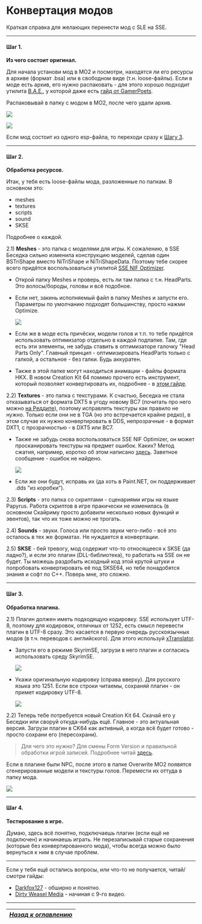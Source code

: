 # Конвертация модов

Краткая справка для желающих перенести мод с SLE на SSE.

------

#### Шаг 1.
**Из чего состоит оригинал.**

Для начала установи мод в MO2 и посмотри, находятся ли его ресурсы в архиве (формат .bsa) или в свободном виде (т.н. loose-файлы). Если в моде есть архив, его нужно распаковать - для этого хорошо подходит утилита [B.A.E.](https://www.nexusmods.com/fallout4/mods/78/), у которой даже есть [гайд от GamerPoets](https://www.nexusmods.com/skyrimspecialedition/mods/8055/).

Распаковывай в папку с модом в MO2, после чего удали архив.

![](../00_Resources/00_Conversion/001.PNG)

![](../00_Resources/00_Conversion/002.PNG)

Если мод состоит из одного esp-файла, то переходи сразу к [Шагу 3](#Шаг-3).

------

#### Шаг 2.
**Обработка ресурсов.**

Итак, у тебя есть loose-файлы мода, разложенные по папкам. В основном это:
+ meshes
+ textures
+ scripts
+ sound
+ SKSE

Подробнее о каждой.

2.1) **Meshes** - это папка с моделями для игры. К сожалению, в SSE Беседка сильно изменила конструкцию моделей, сделав один BSTriShape вместо NiTriShape и NiTriShapeData. Поэтому тебе скорее всего придётся воспользоваться утилитой [SSE NIF Optimizer](https://www.nexusmods.com/skyrimspecialedition/mods/4089/).
+ Открой папку Meshes и проверь, есть ли там папка с т.н. HeadParts. Это волосы/бороды, головы и всё подобное.
+ Если нет, закинь исполняемый файл в папку Meshes и запусти его. Параметры по умолчанию подходят большинству, просто нажми Optimize.

    ![](../00_Resources/00_Conversion/003.PNG)

+ Если же в моде есть причёски, модели голов и т.п. то тебе придётся использовать оптимизатор отдельно в каждой подпапке. Там, где есть эти элементы, не забудь ставить в оптимизаторе галочку "Head Parts Only". Главный принцип - оптимизировать HeadParts только с галкой, а остальное - без галки. Будь аккуратен.
+ Также в этой папке могут находиться анимации - файлы формата HKX. В новом Creation Kit 64 помимо прочего есть инструмент, который позволяет конвертировать их, подробнее - в [этом гайде](https://www.nexusmods.com/skyrimspecialedition/mods/2970).

2.2) **Textures** - это папка с текстурами. К счастью, Беседка не стала отказываться от формата DXT5 в угоду новому BC7 (почитать про него можно [на Реддите](https://www.reddit.com/r/skyrimmods/comments/5h6c0p/texture_compression_and_you_skyrim_se_edition/)), поэтому исправлять текстуры как правило не нужно. Только если они не в TGA (но это встречается крайне редко), в этом случае их нужно конвертировать в DDS, непрозрачные - в формат DXT1, с прозрачностью - в DXT5 или BC7.
+ Также не забудь снова воспользоваться SSE NIF Optimizer, он может просканировать текстуры на предмет ошибок. Каких? Метод сжатия, например, коротко об этом написано [здесь](https://forums.nexusmods.com/index.php?/topic/5077930-skyrim-se-texture-formats-question/?p=44708080). Заветное сообщение - ошибок не найдено.  

    ![](../00_Resources/00_Conversion/004.PNG)  

+ Если же они будут, исправь их (да хоть в Paint.NET, он поддерживает .dds "из коробки").

2.3) **Scripts** - это папка со скриптами - сценариями игры на языке Papyrus. Работа скриптов в игре пракически не изменилась (в основном Скайриму просто добавили несколько новых функций и эвентов), так что их тоже можно не трогать.

2.4) **Sounds** - звуки. Голоса или просто звуки чего-либо - всё это осталось в тех же форматах. Не нуждается в конвертации.

2.5) **SKSE** - бей тревогу, мод содержит что-то относящееся к SKSE (да ладно?), и если это плагин (DLL-библиотека), то работать на SSE он не будет. Ты можешь раздобыть исходный код этой крутой штуки и попробовать конвертировать её под SKSE64, но тебе понадобятся знания и софт по C++. Поверь мне, это сложно.

------

#### Шаг 3.
**Обработка плагина.**

2.1) Плагин должен иметь подходящую кодировку. SSE использует UTF-8, поэтому для кодировок, отличных от 1252, есть смысл перевести плагин в UTF-8 сразу. Это касается в первую очередь русскоязычных модов (в т.ч. переводов с английского). Для этого используй [xTranslator](https://www.nexusmods.com/skyrimspecialedition/mods/134/).

+ Запусти его в режиме SkyrimSE, загрузи в него плагин и согласись использовать среду SkyrimSE.

    ![](../00_Resources/00_Conversion/005.PNG)

+ Укажи оригинальную кодировку (справа вверху). Для русского языка это 1251. Если все строки читаемы, сохраняй плагин - он примет кодировку UTF-8.

    ![](../00_Resources/00_Conversion/006.PNG)

2.2) Теперь тебе потребуется новый Creation Kit 64. Скачай его у Беседки или своруй откуда-нибудь ещё. Главное - это актуальная версия. Загрузи плагин в CK64 как активный, а когда всё будет готово - просто сохрани его (пересохрани).

> Для чего это нужно? Для смены Form Version и правильной обработки игрой записей. Подробнее читай [здесь](https://www.reddit.com/r/skyrimmods/comments/5lyvf6/actual_relevance_of_forms_4344/).

Если в плагине были NPC, после этого в папке Overwrite MO2 появятся сгенерированные модели и текстуры голов. Перемести их оттуда в папку мода.

![](../00_Resources/00_Conversion/007.PNG)

------

#### Шаг 4.
**Тестирование в игре.**

Думаю, здесь всё понятно, подключаешь плагин (если ещё не подключен) и начинаешь играть. Не перезаписывай старые сохранения (которые без конвертированного мода), чтобы всегда можно было вернуться к ним в случае проблем.

------

Если у тебя ещё остались вопросы, или что-то не получается, читай/смотри гайды:
+ [Darkfox127](https://www.youtube.com/watch?v=iOmMIr9ngTs) - обширно и понятно.
+ [Dirty Weasel Media](https://www.youtube.com/playlist?list=PLWMvEg2LxwXZLmwvxUGBayGrTSVxQfs1-) - начиная с 9-го видео.

------

|[*Назад к оглавлению*](../01_Оглавление.md)|
|:---:|
